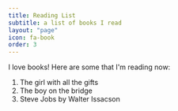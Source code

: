 ```yaml
---
title: Reading List
subtitle: a list of books I read
layout: "page"
icon: fa-book
order: 3
---
```


I love books! Here are some that I'm reading now:

1. The girl with all the gifts
2. The boy on the bridge
3. Steve Jobs by Walter Issacson
